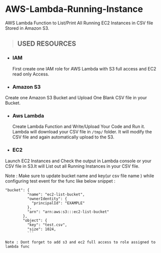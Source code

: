 # AWS-Lambda-Running-Instance
AWS Lambda Function to List/Print All Running EC2 Instances in CSV file Stored in Amazon S3.

>  ## USED RESOURCES

- ### IAM
  First create one IAM role for AWS Lambda with S3 full access and EC2 read only Access.

- ### Amazon S3
 Create one Amazon S3 Bucket and Upload One Blank CSV file in  your Bucket. 
 
 - ### Aws Lambda
   Create Lambda Function and Write/Upload Your Code and Run it. Lambda will download your CSV file in `/tmp/` folder. It will modify the CSV file and again automatically upload to the S3.
   
 - ### EC2
Launch EC2 Instances  and Check the output in Lambda console or your CSV file in S3.It will List out all Running Instances in your CSV file.



Note : Make sure to update bucket name and key(ur csv file name ) while configuring test event for the func like below snippet :
```
"bucket": {
          "name": "ec2-list-bucket",
          "ownerIdentity": {
            "principalId": "EXAMPLE"
          },
          "arn": "arn:aws:s3:::ec2-list-bucket"
        },
        "object": {
          "key": "test.csv",
          "size": 1024,
          ```

Note : Dont forget to add s3 and ec2 full access to role assigned to lambda func
